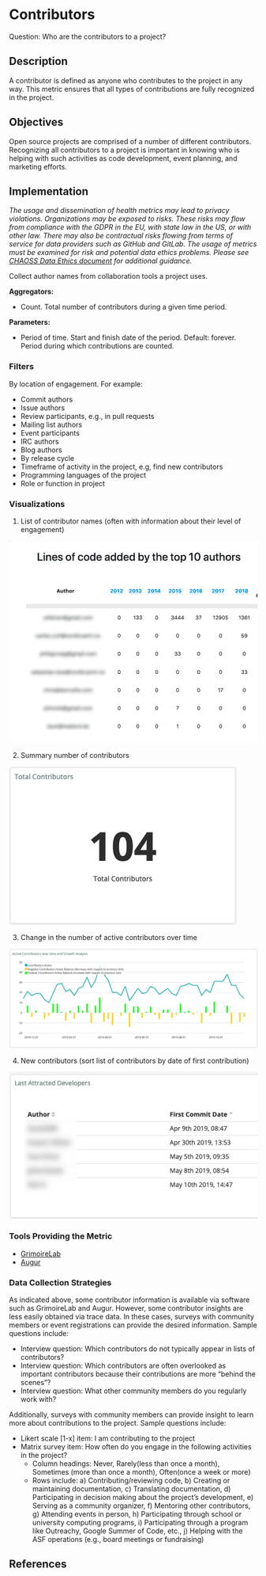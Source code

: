 # Contributors

Question: Who are the contributors to a project?

## Description

A contributor is defined as anyone who contributes to the project in any way. This metric ensures that all types of contributions are fully recognized in the project.

## Objectives

Open source projects are comprised of a number of different contributors. Recognizing all contributors to a project is important in knowing who is helping with such activities as code development, event planning, and marketing efforts.  

## Implementation
*The usage and dissemination of health metrics may lead to privacy violations. Organizations may be exposed to risks. These risks may flow from compliance with the GDPR in the EU, with state law in the US, or with other law. There may also be contractual risks flowing from terms of service for data providers such as GitHub and GitLab. The usage of metrics must be examined for risk and potential data ethics problems. Please see [CHAOSS Data Ethics document](https://github.com/chaoss/community/blob/main/data-use-statement.md) for additional guidance.*

Collect author names from collaboration tools a project uses.

**Aggregators:**
* Count. Total number of contributors during a given time period.

**Parameters:**
* Period of time. Start and finish date of the period. Default: forever.
 Period during which contributions are counted.

### Filters

By location of engagement. For example:
* Commit authors
* Issue authors
* Review participants, e.g., in pull requests
* Mailing list authors
* Event participants
* IRC authors
* Blog authors
* By release cycle
* Timeframe of activity in the project, e.g, find new contributors
* Programming languages of the project 
* Role or function in project

### Visualizations

1. List of contributor names (often with information about their level of engagement)

![Contributor names and info](https://github.com/chaoss/wg-common/blob/main/focus-areas/people/images/contributors_top-contributor-info.png)

2. Summary number of contributors

![Summary number of contributors](https://github.com/chaoss/wg-common/blob/main/focus-areas/people/images/contributors_summary-contributor-number.png)

3. Change in the number of active contributors over time

![Contributor growth](https://github.com/chaoss/wg-common/blob/main/focus-areas/people/images/contributors_growth.png)

4. New contributors (sort list of contributors by date of first contribution)

![New contributors](https://github.com/chaoss/wg-common/blob/main/focus-areas/people/images/contributors_first-commit-date.png)

### Tools Providing the Metric

* [GrimoireLab](https://chaoss.github.io/grimoirelab/)
* [Augur](http://augur.osshealth.io/api_docs/#api-Evolution-Contributors_Repo_)

### Data Collection Strategies

As indicated above, some contributor information is available via software such as GrimoireLab and Augur. However, some contributor insights are less easily obtained via trace data. In these cases, surveys with community members or event registrations can provide the desired information. Sample questions include:

* Interview question: Which contributors do not typically appear in lists of contributors? 
* Interview question: Which contributors are often overlooked as important contributors because their contributions are more “behind the scenes”?
* Interview question: What other community members do you regularly work with?

Additionally, surveys with community members can provide insight to learn more about contributions to the project. Sample questions include:

* Likert scale [1-x] item: I am contributing to the project
* Matrix survey item: How often do you engage in the following activities in the project? 
  * Column headings: Never, Rarely(less than once a month), Sometimes (more than once a month), Often(once a week or more)
  * Rows include: a) Contributing/reviewing code, b) Creating or maintaining documentation, c) Translating documentation, d) Participating in decision making about the project’s development, e) Serving as a community organizer, f) Mentoring other contributors, g) Attending events in person, h) Participating through school or university computing programs, i) Participating through a program like Outreachy, Google Summer of Code, etc., j) Helping with the ASF operations (e.g., board meetings or fundraising) 

## References
